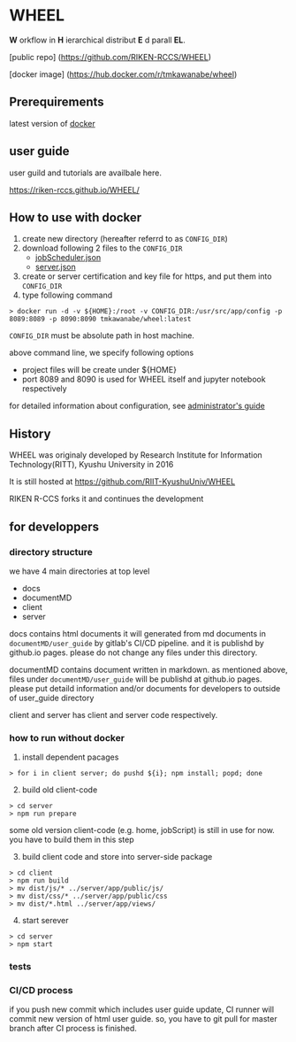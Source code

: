 # WHEEL
__W__ orkflow in __H__ ierarchical distribut __E__ d parall __EL__.

[public repo] (https://github.com/RIKEN-RCCS/WHEEL)

[docker image] (https://hub.docker.com/r/tmkawanabe/wheel)

## Prerequirements
latest version of [docker](https://www.docker.com/)

## user guide
user guild and tutorials are availbale here.

https://riken-rccs.github.io/WHEEL/

## How to use with docker
1. create new directory (hereafter referrd to as `CONFIG_DIR`)
2. download following 2 files to the `CONFIG_DIR`
    - [jobScheduler.json](https://raw.githubusercontent.com/RIKEN-RCCS/WHEEL/master/app/config/jobScheduler.json)
    - [server.json](https://raw.githubusercontent.com/RIKEN-RCCS/WHEEL/master/app/config/server.json)
3. create or server certification and key file for https, and put them into `CONFIG_DIR`
4. type following command

```
> docker run -d -v ${HOME}:/root -v CONFIG_DIR:/usr/src/app/config -p 8089:8089 -p 8090:8090 tmkawanabe/wheel:latest
```

`CONFIG_DIR` must be absolute path in host machine.

above command line, we specify following options

- project files will be create under ${HOME}
- port 8089 and 8090 is used for WHEEL itself and jupyter notebook respectively

for detailed information about configuration, see [administrator's guide](./documentMD/AdminGuide.md)

## History
WHEEL was originaly developed by Research Institute for Information Technology(RITT), Kyushu University in 2016

It is still hosted at https://github.com/RIIT-KyushuUniv/WHEEL

RIKEN R-CCS forks it and continues the development


## for developpers
### directory structure
we have 4 main directories at top level

- docs
- documentMD
- client
- server

docs contains html documents it will generated from md documents in `documentMD/user_guide` by gitlab's CI/CD pipeline.
and it is publishd by github.io pages. please do not change any files under this directory.

documentMD contains document written in markdown. as mentioned above, files under `documentMD/user_guide`
will be publishd at github.io pages. please put detaild information and/or documents for developers
to outside of user\_guide directory

client and server has client and server code respectively.

### how to run without docker
1. install dependent pacages
```
> for i in client server; do pushd ${i}; npm install; popd; done
```
2. build old client-code
```
> cd server
> npm run prepare
```
some old version client-code (e.g. home, jobScript) is still in use for now. you have to build them in this step

3. build client code and store into server-side package
```
> cd client
> npm run build
> mv dist/js/* ../server/app/public/js/
> mv dist/css/* ../server/app/public/css
> mv dist/*.html ../server/app/views/
```

4. start serever
```
> cd server
> npm start
```

### tests

### CI/CD process
if you push new commit which includes user guide update,
CI runner will commit new version of html user guide.
so, you have to git pull for master branch after CI process is finished.
